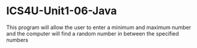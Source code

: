 # ICS4U-Unit1-06-Java
This program will allow the user to enter a minimum and maximum number and the computer will find a random number in between the specified numbers
